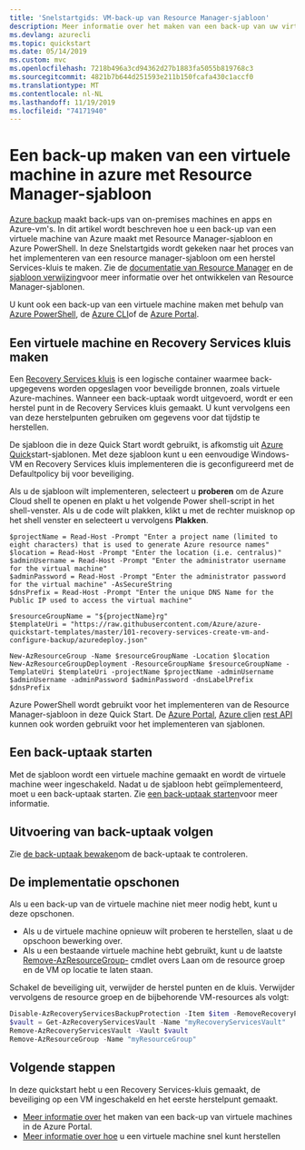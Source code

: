 ```yaml
---
title: 'Snelstartgids: VM-back-up van Resource Manager-sjabloon'
description: Meer informatie over het maken van een back-up van uw virtuele machines met Azure Resource Manager-sjabloon
ms.devlang: azurecli
ms.topic: quickstart
ms.date: 05/14/2019
ms.custom: mvc
ms.openlocfilehash: 7218b496a3cd94362d27b1883fa5055b819768c3
ms.sourcegitcommit: 4821b7b644d251593e211b150fcafa430c1accf0
ms.translationtype: MT
ms.contentlocale: nl-NL
ms.lasthandoff: 11/19/2019
ms.locfileid: "74171940"
---
```

# <a name="back-up-a-virtual-machine-in-azure-with-resource-manager-template"></a>Een back-up maken van een virtuele machine in azure met Resource Manager-sjabloon

[Azure backup](backup-overview.md) maakt back-ups van on-premises machines en apps en Azure-vm's. In dit artikel wordt beschreven hoe u een back-up van een virtuele machine van Azure maakt met Resource Manager-sjabloon en Azure PowerShell. In deze Snelstartgids wordt gekeken naar het proces van het implementeren van een resource manager-sjabloon om een herstel Services-kluis te maken. Zie de [documentatie van Resource Manager](/azure/azure-resource-manager/) en de [sjabloon verwijzing](/azure/templates/microsoft.recoveryservices/allversions)voor meer informatie over het ontwikkelen van Resource Manager-sjablonen.

U kunt ook een back-up van een virtuele machine maken met behulp van [Azure PowerShell](./quick-backup-vm-powershell.md), de [Azure CLI](quick-backup-vm-cli.md)of de [Azure Portal](quick-backup-vm-portal.md).

## <a name="create-a-vm-and-recovery-services-vault"></a>Een virtuele machine en Recovery Services kluis maken

Een [Recovery Services kluis](backup-azure-recovery-services-vault-overview.md) is een logische container waarmee back-upgegevens worden opgeslagen voor beveiligde bronnen, zoals virtuele Azure-machines. Wanneer een back-uptaak wordt uitgevoerd, wordt er een herstel punt in de Recovery Services kluis gemaakt. U kunt vervolgens een van deze herstelpunten gebruiken om gegevens voor dat tijdstip te herstellen.

De sjabloon die in deze Quick Start wordt gebruikt, is afkomstig uit [Azure Quick](https://azure.microsoft.com/resources/templates/101-recovery-services-create-vm-and-configure-backup/)start-sjablonen. Met deze sjabloon kunt u een eenvoudige Windows-VM en Recovery Services kluis implementeren die is geconfigureerd met de Defaultpolicy bij voor beveiliging.

Als u de sjabloon wilt implementeren, selecteert u **proberen** om de Azure Cloud shell te openen en plakt u het volgende Power shell-script in het shell-venster. Als u de code wilt plakken, klikt u met de rechter muisknop op het shell venster en selecteert u vervolgens **Plakken**.

```azurepowershell-interactive
$projectName = Read-Host -Prompt "Enter a project name (limited to eight characters) that is used to generate Azure resource names"
$location = Read-Host -Prompt "Enter the location (i.e. centralus)"
$adminUsername = Read-Host -Prompt "Enter the administrator username for the virtual machine"
$adminPassword = Read-Host -Prompt "Enter the administrator password for the virtual machine" -AsSecureString
$dnsPrefix = Read-Host -Prompt "Enter the unique DNS Name for the Public IP used to access the virtual machine"

$resourceGroupName = "${projectName}rg"
$templateUri = "https://raw.githubusercontent.com/Azure/azure-quickstart-templates/master/101-recovery-services-create-vm-and-configure-backup/azuredeploy.json"

New-AzResourceGroup -Name $resourceGroupName -Location $location
New-AzResourceGroupDeployment -ResourceGroupName $resourceGroupName -TemplateUri $templateUri -projectName $projectName -adminUsername $adminUsername -adminPassword $adminPassword -dnsLabelPrefix $dnsPrefix
```

Azure PowerShell wordt gebruikt voor het implementeren van de Resource Manager-sjabloon in deze Quick Start. De [Azure Portal](../azure-resource-manager/resource-group-template-deploy-portal.md), [Azure cli](../azure-resource-manager/resource-group-template-deploy-cli.md)en [rest API](../azure-resource-manager/resource-group-template-deploy-rest.md) kunnen ook worden gebruikt voor het implementeren van sjablonen.

## <a name="start-a-backup-job"></a>Een back-uptaak starten

Met de sjabloon wordt een virtuele machine gemaakt en wordt de virtuele machine weer ingeschakeld. Nadat u de sjabloon hebt geïmplementeerd, moet u een back-uptaak starten. Zie [een back-uptaak starten](./quick-backup-vm-powershell.md#start-a-backup-job)voor meer informatie.

## <a name="monitor-the-backup-job"></a>Uitvoering van back-uptaak volgen

Zie [de back-uptaak bewaken](./quick-backup-vm-powershell.md#monitor-the-backup-job)om de back-uptaak te controleren.

## <a name="clean-up-the-deployment"></a>De implementatie opschonen

Als u een back-up van de virtuele machine niet meer nodig hebt, kunt u deze opschonen.

- Als u de virtuele machine opnieuw wilt proberen te herstellen, slaat u de opschoon bewerking over.
- Als u een bestaande virtuele machine hebt gebruikt, kunt u de laatste [Remove-AzResourceGroup-](/powershell/module/az.resources/remove-azresourcegroup) cmdlet overs Laan om de resource groep en de VM op locatie te laten staan.

Schakel de beveiliging uit, verwijder de herstel punten en de kluis. Verwijder vervolgens de resource groep en de bijbehorende VM-resources als volgt:

```powershell
Disable-AzRecoveryServicesBackupProtection -Item $item -RemoveRecoveryPoints
$vault = Get-AzRecoveryServicesVault -Name "myRecoveryServicesVault"
Remove-AzRecoveryServicesVault -Vault $vault
Remove-AzResourceGroup -Name "myResourceGroup"
```

## <a name="next-steps"></a>Volgende stappen

In deze quickstart hebt u een Recovery Services-kluis gemaakt, de beveiliging op een VM ingeschakeld en het eerste herstelpunt gemaakt.

- [Meer informatie over](tutorial-backup-vm-at-scale.md) het maken van een back-up van virtuele machines in de Azure Portal.
- [Meer informatie over hoe](tutorial-restore-disk.md) u een virtuele machine snel kunt herstellen
